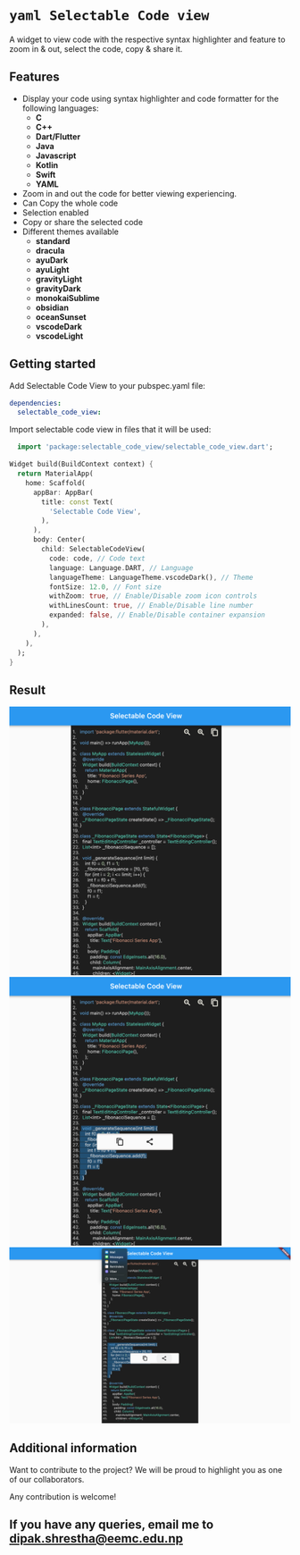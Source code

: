<!--
This README describes the package. If you publish this package to pub.dev,
this README's contents appear on the landing page for your package.

For information about how to write a good package README, see the guide for
[writing package pages](https://dart.dev/guides/libraries/writing-package-pages).

For general information about developing packages, see the Dart guide for
[creating packages](https://dart.dev/guides/libraries/create-library-packages)
and the Flutter guide for
[developing packages and plugins](https://flutter.dev/developing-packages).
-->

# ```yaml Selectable Code view```

A widget to view code with the respective syntax highlighter and feature to zoom in & out, select the code, copy & share it.

## Features
- Display your code using syntax highlighter and code formatter for the following languages:
    - **C**
    - **C++**
    - **Dart/Flutter**
    - **Java**
    - **Javascript**
    - **Kotlin**
    - **Swift**
    - **YAML**
- Zoom in and out the code for better viewing experiencing.
- Can Copy the whole code
- Selection enabled
- Copy or share the selected code
- Different themes available
    - **standard**
    - **dracula**
    - **ayuDark**
    - **ayuLight**
    - **gravityLight**
    - **gravityDark**
    - **monokaiSublime**
    - **obsidian**
    - **oceanSunset**
    - **vscodeDark**
    - **vscodeLight**

## Getting started

Add Selectable Code View to your pubspec.yaml file:

```yaml
dependencies:
  selectable_code_view:
```

Import selectable code view in files that it will be used:

```dart
  import 'package:selectable_code_view/selectable_code_view.dart';
```
```dart
Widget build(BuildContext context) {
  return MaterialApp(
    home: Scaffold(
      appBar: AppBar(
        title: const Text(
          'Selectable Code View',
        ),
      ),
      body: Center(
        child: SelectableCodeView(
          code: code, // Code text
          language: Language.DART, // Language
          languageTheme: LanguageTheme.vscodeDark(), // Theme
          fontSize: 12.0, // Font size
          withZoom: true, // Enable/Disable zoom icon controls
          withLinesCount: true, // Enable/Disable line number
          expanded: false, // Enable/Disable container expansion
        ),
      ),
    ),
  );
}
```
## Result

![alt text](https://github.com/DipakShrestha-ADS/selctable_code_view/blob/dev/screenshots/main.png)
![alt text](https://github.com/DipakShrestha-ADS/selctable_code_view/blob/dev/screenshots/with_copy_share.png)
![alt text](https://github.com/DipakShrestha-ADS/selctable_code_view/blob/dev/screenshots/share.png)

## Additional information
Want to contribute to the project? We will be proud to highlight you as one of our collaborators.

Any contribution is welcome!

## If you have any queries, email me to **dipak.shrestha@eemc.edu.np**

